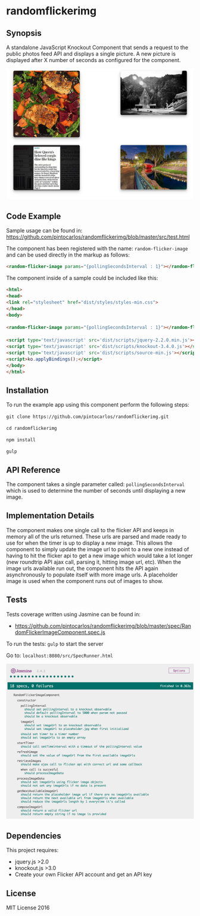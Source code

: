# randomflickerimg

## Synopsis

A standalone JavaScript Knockout Component that sends a request to the public photos feed API and displays a single picture. A new picture is displayed after X number of seconds as configured for the component.

![alt tag](https://raw.githubusercontent.com/pintocarlos/randomflickerimg/master/src/demo1.png)

## Code Example

Sample usage can be found in: https://github.com/pintocarlos/randomflickerimg/blob/master/src/test.html

The component has been registered with the name: `random-flicker-image` and can be used directly in the markup as follows:
```html
<random-flicker-image params="{pollingSecondsInterval : 1}"></random-flicker-image>
```

The component inside of a sample could be included like this:

```html
<html>
<head>
<link rel="stylesheet" href="dist/styles/styles-min.css">
</head>
<body>

<random-flicker-image params="{pollingSecondsInterval : 1}"></random-flicker-image>

<script type='text/javascript' src='dist/scripts/jquery-2.2.0.min.js'></script>
<script type='text/javascript' src='dist/scripts/knockout-3.4.0.js'></script>
<script type='text/javascript' src='dist/scripts/source-min.js'></script>
<script>ko.applyBindings();</script>
</body>
</html>
```

## Installation

To run the example app using this component perform the following steps:

`git clone https://github.com/pintocarlos/randomflickerimg.git`

`cd randomflickerimg`

`npm install`

`gulp`

## API Reference

The component takes a single parameter called: `pollingSecondsInterval` which is used to determine the number of seconds until displaying a new image.

## Implementation Details

The component makes one single call to the flicker API and keeps in memory all of the urls returned. These urls are parsed and made ready to use for when the timer is up to display a new image. This allows the component to simply update the image url to point to a new one instead of having to hit the flicker api to get a new image which would take a lot longer (new roundtrip API ajax call, parsing it, hitting image url, etc).
When the image urls available run out, the component hits the API again asynchronously to populate itself with more image urls.
A placeholder image is used when the component runs out of images to show. 

## Tests

Tests coverage written using Jasmine can be found in:
 - https://github.com/pintocarlos/randomflickerimg/blob/master/spec/RandomFlickerImageComponent.spec.js

 To run the tests:
 `gulp` to start the server
 
 Go to: `localhost:8080/src/SpecRunner.html`

![alt tag](https://raw.githubusercontent.com/pintocarlos/randomflickerimg/master/src/tests.png)


## Dependencies

This project requires:
- jquery.js >2.0
- knockout.js >3.0
- Create your own Flicker API account and get an API key

## License

MIT License 2016
